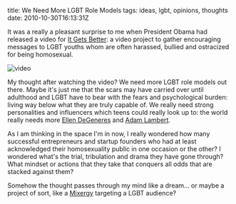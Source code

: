 title: We Need More LGBT Role Models
tags: ideas, lgbt, opinions, thoughts
date: 2010-10-30T16:13:31Z

It was a really a pleasant surprise to me when President Obama had released a video for [It Gets Better][getsbetter]: a video project to gather encouraging messages to LGBT youths whom are often harassed, bullied and ostracized for being homosexual.

![video](http://www.youtube.com/watch?v=geyAFbSDPVk)

My thought after watching the video? We need more LGBT role models out there. Maybe it's just me that the scars may have carried over until adulthood and LGBT have to bear with the fears and psychological burden: living way below what they are truly capable of. We really need strong personalities and influencers which teens could really look up to: the world really needs more [Ellen DeGeneres][ellen] and [Adam Lambert][adam].

As I am thinking in the space I'm in now, I really wondered how many successful entrepreneurs and startup founders who had at least acknowledged their homosexuality public in one occasion or the other? I wondered what's the trial, tribulation and drama they have gone through? What mindset or actions that they take that conquers all odds that are stacked against them?

Somehow the thought passes through my mind like a dream… or maybe a project of sort, like a [Mixergy][mixergy] targeting a LGBT audience?

[getsbetter]: http://www.itgetsbetterproject.com/
[ellen]: http://telepicturesblog.warnerbros.com/ellenshow/
[adam]: http://www.adamofficial.com/
[mixergy]: http://mixergy.com/
